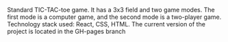 Standard TIC-TAC-toe game. It has a 3x3 field and two game modes. The first mode is a computer game, and the second mode is a two-player game.
Technology stack used: React, CSS, HTML.
The current version of the project is located in the GH-pages branch